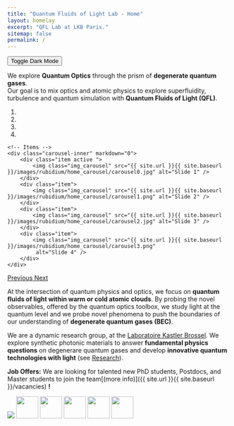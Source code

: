 ```yaml
---
title: "Quantum Fluids of Light Lab - Home"
layout: homelay
excerpt: "QFL Lab at LKB Paris."
sitemap: false
permalink: /
---
```


<button id="darkModeToggle">Toggle Dark Mode</button>

We explore **Quantum Optics** through the prism of **degenerate quantum gases**.<br>
Our goal is to mix optics and atomic physics to explore
superfluidity, turbulence and quantum simulation with **Quantum Fluids of Light (QFL)**.

<div markdown="0" id="carousel" class="carousel slide" data-ride="carousel" data-interval="4000" data-pause="hover" >
    <!-- Menu -->
    <ol class="carousel-indicators">
        <li data-target="#carousel" data-slide-to="0" class="active"></li>
        <li data-target="#carousel" data-slide-to="1"></li>
        <li data-target="#carousel" data-slide-to="2"></li>
        <li data-target="#carousel" data-slide-to="3"></li>
    </ol>

    <!-- Items -->
    <div class="carousel-inner" markdown="0">
        <div class="item active ">
            <img class="img_carousel" src="{{ site.url }}{{ site.baseurl }}/images/rubidium/home_carousel/carousel0.jpg" alt="Slide 1" />
        </div>
        <div class="item">
            <img class="img_carousel" src="{{ site.url }}{{ site.baseurl }}/images/rubidium/home_carousel/carousel1.png" alt="Slide 2" />
        </div>
        <div class="item">
            <img class="img_carousel" src="{{ site.url }}{{ site.baseurl }}/images/rubidium/home_carousel/carousel2.jpg" alt="Slide 3" />
        </div>
        <div class="item">
            <img class="img_carousel" src="{{ site.url }}{{ site.baseurl }}/images/rubidium/home_carousel/carousel3.png"
             alt="Slide 4" />
        </div>
    </div>

  <a class="left carousel-control" href="#carousel" role="button" data-slide="prev">
    <span class="glyphicon glyphicon-chevron-left" aria-hidden="true"></span>
    <span class="sr-only">Previous</span>
  </a>
  <a class="right carousel-control" href="#carousel" role="button" data-slide="next">
    <span class="glyphicon glyphicon-chevron-right" aria-hidden="true"></span>
    <span class="sr-only">Next</span>
  </a>
</div>

At the intersection of quantum physics and optics, we focus on **quantum fluids of light within warm or cold atomic clouds**. By probing the novel observables, offered by the quantum optics toolbox, we study light at the quantum level and we probe novel phenomena to push the boundaries of our understanding of **degenerate quantum gases (BEC)**.

We are a dynamic research group, at the [Laboratoire Kastler Brossel](http://www.lkb.upmc.fr). We explore synthetic photonic materials to answer **fundamental physics questions** on degenerare quantum gases and develop **innovative quantum technologies with light** (see [Research](research)).

**Job Offers:**
We are looking for talented new PhD students, Postdocs, and Master students to join the team[(more info)]({{ site.url }}{{ site.baseurl }}/vacancies) **!**

<div class=" flex-container">
  <img src="{{ site.url }}{{ site.baseurl }}/images/rubidium/logo/logo-lkb.png" style="max-width: 180px;">
  <img src="{{ site.url }}{{ site.baseurl }}/images/rubidium/logo/logo-su.png" style="height: 50px">
  <img src="{{ site.url }}{{ site.baseurl }}/images/rubidium/logo/logo-cnrs.png" style="height: 50px">
  <img src="{{ site.url }}{{ site.baseurl }}/images/rubidium/logo/logo-ens.png" style="height: 50px">
  <img src="{{ site.url }}{{ site.baseurl }}/images/rubidium/logo/logo-iuf.png" style="height: 50px">
  <img src="{{ site.url }}{{ site.baseurl }}/images/rubidium/logo/logo-erc.jpg" style="height: 50px">
</div>

<style> 

.flex-container p{  
  padding-top: 20px;
  display: flex;
  flex-wrap: wrap ;
  justify-content: space-around;
  row-gap: 20px;
}
</style>
